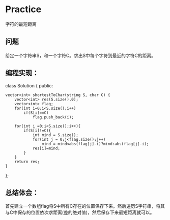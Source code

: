 # Practice
字符的最短距离
## 问题
#### 
给定一个字符串S，和一个字符C。求出S中每个字符到最近的字符C的距离。
## 编程实现：
class Solution {
public:

    vector<int> shortestToChar(string S, char C) {
        vector<int> res(S.size(),0);
        vector<int> flag;
        for(int i=0;i<S.size();i++)
            if(S[i]==C)
                flag.push_back(i);

        for(int i =0;i<S.size();i++){
            if(S[i]!=C){
                int mind = S.size();
                for(int j = 0;j<flag.size();j++)
                    mind = mind<abs(flag[j]-i)?mind:abs(flag[j]-i);
                res[i]=mind;
            }
        }
        return res;
    }
};
## 总结体会：
首先建立一个数组flag将S中所有C存在的位置保存下来。然后遍历S字符串，将其与C中保存的位置依次求距离(差的绝对值)，然后保存下来最短距离就可以。